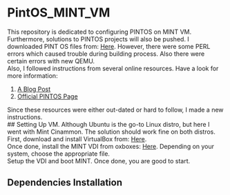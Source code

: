 # PintOS_MINT_VM
This repository is dedicated to configuring PINTOS on MINT VM. Furthermore, solutions to PINTOS projects will also be pushed.
I downloaded PINT OS files from: <a href="http://web.stanford.edu/class/cs140/projects/pintos/pintos.tar.gz">Here</a>. However, there were some PERL errors which caused trouble during building process. Also there were certain errors with new QEMU.</br>
Also, I followed instructions from several online resources. Have a look for more information: 
<ol>
  <li><a href="https://tssurya.wordpress.com/2014/08/16/installing-pintos-on-your-machine/">A Blog Post</a>
  <li><a href="http://web.stanford.edu/class/cs140/projects/pintos/pintos_1.html#SEC1">Official PINTOS Page</a>
</ol>
Since these resources were either out-dated or hard to follow, I made a new instructions. </br>
## Setting Up VM.
Although Ubuntu is the go-to Linux distro, but here I went with Mint Cinammon. The solution should work fine on both distros.</br>
First, download and install VirtualBox from: <a href="https://www.virtualbox.org/wiki/Downloads">Here</a>.</br>
Once done, install the MINT VDI from oxboxes: <a href="https://www.osboxes.org/linux-mint/">Here</a>. Depending on your system, choose the appropriate file.</br>
Setup the VDI and boot MINT. Once done, you are good to start. 

## Dependencies Installation 

